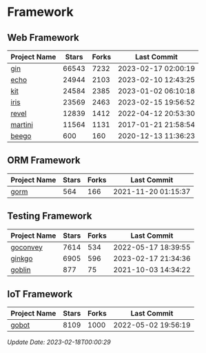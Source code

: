 # Framework

## Web Framework
| Project Name | Stars | Forks | Last Commit |
| ------------ | ----- | ----- | ----------- |
| [gin](https://github.com/gin-gonic/gin) | 66543 | 7232 | 2023-02-17 02:00:19 |
| [echo](https://github.com/labstack/echo) | 24944 | 2103 | 2023-02-10 12:43:25 |
| [kit](https://github.com/go-kit/kit) | 24584 | 2385 | 2023-01-02 06:10:18 |
| [iris](https://github.com/kataras/iris) | 23569 | 2463 | 2023-02-15 19:56:52 |
| [revel](https://github.com/revel/revel) | 12839 | 1412 | 2022-04-12 20:53:30 |
| [martini](https://github.com/go-martini/martini) | 11564 | 1131 | 2017-01-21 21:58:54 |
| [beego](https://github.com/astaxie/beego) | 600 | 160 | 2020-12-13 11:36:23 |

## ORM Framework
| Project Name | Stars | Forks | Last Commit |
| ------------ | ----- | ----- | ----------- |
| [gorm](https://github.com/jinzhu/gorm) | 564 | 166 | 2021-11-20 01:15:37 |

## Testing Framework
| Project Name | Stars | Forks | Last Commit |
| ------------ | ----- | ----- | ----------- |
| [goconvey](https://github.com/smartystreets/goconvey) | 7614 | 534 | 2022-05-17 18:39:55 |
| [ginkgo](https://github.com/onsi/ginkgo) | 6905 | 596 | 2023-02-17 21:34:36 |
| [goblin](https://github.com/franela/goblin) | 877 | 75 | 2021-10-03 14:34:22 |

## IoT Framework
| Project Name | Stars | Forks | Last Commit |
| ------------ | ----- | ----- | ----------- |
| [gobot](https://github.com/hybridgroup/gobot) | 8109 | 1000 | 2022-05-02 19:56:19 |

*Update Date: 2023-02-18T00:00:29*